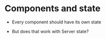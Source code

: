 # Components and state

- Every component should have its own state

- But does that work with Server state?
